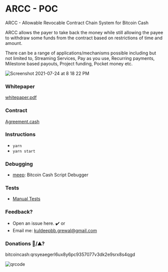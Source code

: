 # ARCC - POC
ARCC - Allowable Revocable Contract Chain System for Bitcoin Cash

ARCC allows the payer to take back the money while still allowing the payee to withdraw some funds from the contract based on restrictions of time and amount.

There can be a range of applications/mechanisms possible including but not limited to, Streaming Services, Pay as you use, Recurring payments, Milestone based payouts, Project funding, Pocket money etc.

![Screenshot 2021-07-24 at 8 18 22 PM](https://user-images.githubusercontent.com/7335120/126872166-89be7458-fe45-40e8-9037-4d6d868f26d5.png)


<h3>Whitepaper</h3>

[whitepaper.pdf](https://github.com/kiok46/arcc/blob/main/whitepaper.pdf)


<h3>Contract</h3>

[Agreement.cash](https://github.com/kiok46/arcc/blob/main/contracts/Agreement.cash)


<h3>Instructions</h3>

- `yarn`
- `yarn start`

<h3>Debugging</h3>

- [meep](https://github.com/gcash/meep): Bitcoin Cash Script Debugger

<h3>Tests</h3>

- [Manual Tests](https://github.com/kiok46/arcc/blob/main/ARCC_Manual_Tests.pages)

<h3>Feedback?</h3>

- Open an issue here. ✔️
or
- Email me: kuldeepbb.grewal@gmail.com


<h3>Donations 🍕/⛰?</h3>

bitcoincash:qrsyeaegerl6ux8y6pc9357077v3dk2e9srx8s4qgd

![qrcode](https://user-images.githubusercontent.com/7335120/126893698-e52988f4-0681-44e3-b403-6f1fa0f9ca52.png)
